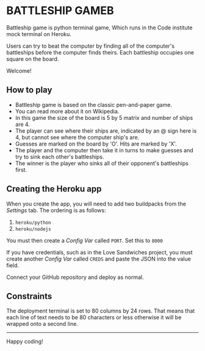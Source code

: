 # BATTLESHIP GAMEB

Battleship game is python terminal game, Which runs in the Code institute mock terminal on Heroku.

Users can try to beat the computer by finding all of the computer's battleships before the computer finds theirs. Each battleship occupies one square on the board.

Welcome!

## How to play

* Battleship game is based on the classic pen-and-paper game.
* You can read more about it on Wikipedia.
* In this game the size of the board is 5 by 5 matrix and number of ships are 4.
* The player can see where their ships are, indicated by an @ sign here is 4, but cannot see where the computer ship's are.
* Guesses are marked on the board by 'O'. Hits are marked by 'X'.
* The player and the computer then take it in turns to make guesses and try to sink each other's battleships.
* The winner is the player who sinks all of their opponent's battleships first.


## Creating the Heroku app

When you create the app, you will need to add two buildpacks from the _Settings_ tab. The ordering is as follows:

1. `heroku/python`
2. `heroku/nodejs`

You must then create a _Config Var_ called `PORT`. Set this to `8000`

If you have credentials, such as in the Love Sandwiches project, you must create another _Config Var_ called `CREDS` and paste the JSON into the value field.

Connect your GitHub repository and deploy as normal.

## Constraints

The deployment terminal is set to 80 columns by 24 rows. That means that each line of text needs to be 80 characters or less otherwise it will be wrapped onto a second line.

-----
Happy coding!